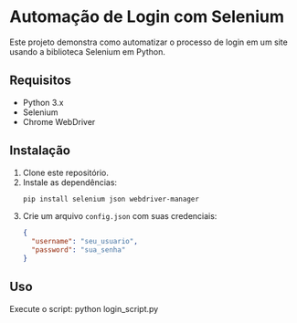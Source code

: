 # Automação de Login com Selenium

Este projeto demonstra como automatizar o processo de login em um site usando a biblioteca Selenium em Python.

## Requisitos

- Python 3.x
- Selenium
- Chrome WebDriver

## Instalação

1. Clone este repositório.
2. Instale as dependências:
    ```bash
    pip install selenium json webdriver-manager
    ```
3. Crie um arquivo `config.json` com suas credenciais:
    ```json
    {
      "username": "seu_usuario",
      "password": "sua_senha"
    }
    ```

## Uso

Execute o script:
python login_script.py
